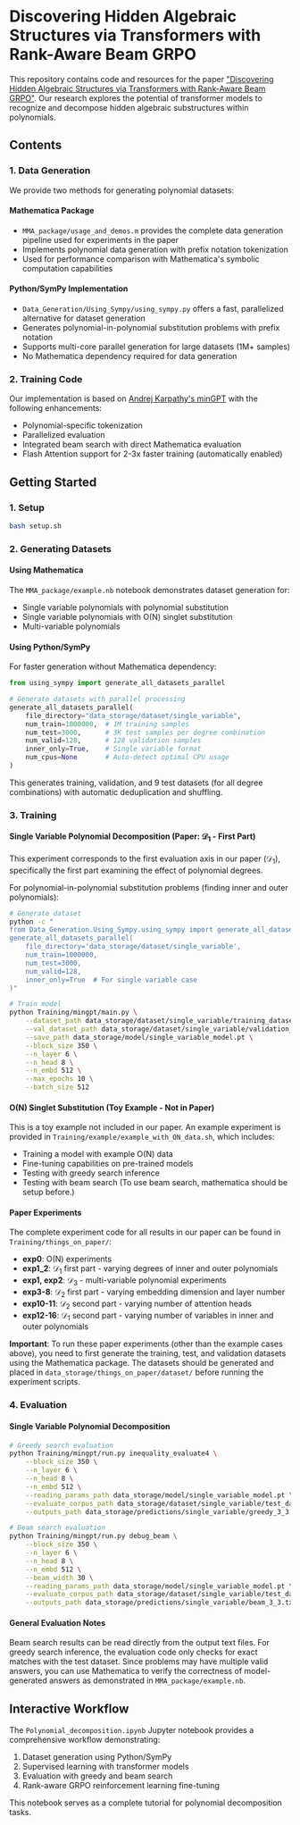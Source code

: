 # Discovering Hidden Algebraic Structures via Transformers with Rank-Aware Beam GRPO

This repository contains code and resources for the paper ["Discovering Hidden Algebraic Structures via Transformers with Rank-Aware Beam GRPO"](https://openreview.net/forum?id=lO9q5itiqK&invitationId=ICML.cc/2025/Workshop/MOSS/Submission72/-/Revision&referrer=%5BTasks%5D(%2Ftasks)). Our research explores the potential of transformer models to recognize and decompose hidden algebraic substructures within polynomials.

## Contents

### 1. Data Generation
We provide two methods for generating polynomial datasets:

#### Mathematica Package
- `MMA_package/usage_and_demos.m` provides the complete data generation pipeline used for experiments in the paper
- Implements polynomial data generation with prefix notation tokenization
- Used for performance comparison with Mathematica's symbolic computation capabilities

#### Python/SymPy Implementation
- `Data_Generation/Using_Sympy/using_sympy.py` offers a fast, parallelized alternative for dataset generation
- Generates polynomial-in-polynomial substitution problems with prefix notation
- Supports multi-core parallel generation for large datasets (1M+ samples)
- No Mathematica dependency required for data generation

### 2. Training Code
Our implementation is based on [Andrej Karpathy's minGPT](https://github.com/karpathy/minGPT) with the following enhancements:
- Polynomial-specific tokenization
- Parallelized evaluation
- Integrated beam search with direct Mathematica evaluation
- Flash Attention support for 2-3x faster training (automatically enabled)

## Getting Started

### 1. Setup
```bash
bash setup.sh
```

### 2. Generating Datasets

#### Using Mathematica
The `MMA_package/example.nb` notebook demonstrates dataset generation for:
- Single variable polynomials with polynomial substitution
- Single variable polynomials with O(N) singlet substitution
- Multi-variable polynomials

#### Using Python/SymPy
For faster generation without Mathematica dependency:
```python
from using_sympy import generate_all_datasets_parallel

# Generate datasets with parallel processing
generate_all_datasets_parallel(
    file_directory="data_storage/dataset/single_variable",
    num_train=1000000,  # 1M training samples
    num_test=3000,      # 3K test samples per degree combination
    num_valid=128,      # 128 validation samples
    inner_only=True,    # Single variable format
    num_cpus=None       # Auto-detect optimal CPU usage
)
```
This generates training, validation, and 9 test datasets (for all degree combinations) with automatic deduplication and shuffling.

### 3. Training

#### Single Variable Polynomial Decomposition (Paper: $\mathcal{D}_1$ - First Part)
This experiment corresponds to the first evaluation axis in our paper ($\mathcal{D}_1$), specifically the first part examining the effect of polynomial degrees.

For polynomial-in-polynomial substitution problems (finding inner and outer polynomials):
```bash
# Generate dataset
python -c "
from Data_Generation.Using_Sympy.using_sympy import generate_all_datasets_parallel
generate_all_datasets_parallel(
    file_directory='data_storage/dataset/single_variable',
    num_train=1000000,
    num_test=3000,
    num_valid=128,
    inner_only=True  # For single variable case
)"

# Train model
python Training/mingpt/main.py \
    --dataset_path data_storage/dataset/single_variable/training_dataset.txt \
    --val_dataset_path data_storage/dataset/single_variable/validation_dataset.txt \
    --save_path data_storage/model/single_variable_model.pt \
    --block_size 350 \
    --n_layer 6 \
    --n_head 8 \
    --n_embd 512 \
    --max_epochs 10 \
    --batch_size 512
```

#### O(N) Singlet Substitution (Toy Example - Not in Paper)
This is a toy example not included in our paper. An example experiment is provided in `Training/example/example_with_ON_data.sh`, which includes:
- Training a model with example O(N) data
- Fine-tuning capabilities on pre-trained models
- Testing with greedy search inference
- Testing with beam search (To use beam search, mathematica should be setup before.)

#### Paper Experiments
The complete experiment code for all results in our paper can be found in `Training/things_on_paper/`:
- **exp0**: O(N) experiments
- **exp1_2**: $\mathcal{D}_1$ first part - varying degrees of inner and outer polynomials
- **exp1, exp2**: $\mathcal{D}_3$ - multi-variable polynomial experiments
- **exp3-8**: $\mathcal{D}_2$ first part - varying embedding dimension and layer number
- **exp10-11**: $\mathcal{D}_2$ second part - varying number of attention heads
- **exp12-16**: $\mathcal{D}_1$ second part - varying number of variables in inner and outer polynomials

**Important**: To run these paper experiments (other than the example cases above), you need to first generate the training, test, and validation datasets using the Mathematica package. The datasets should be generated and placed in `data_storage/things_on_paper/dataset/` before running the experiment scripts.

### 4. Evaluation

#### Single Variable Polynomial Decomposition
```bash
# Greedy search evaluation
python Training/mingpt/run.py inequality_evaluate4 \
    --block_size 350 \
    --n_layer 6 \
    --n_head 8 \
    --n_embd 512 \
    --reading_params_path data_storage/model/single_variable_model.pt \
    --evaluate_corpus_path data_storage/dataset/single_variable/test_dataset_3_3.txt \
    --outputs_path data_storage/predictions/single_variable/greedy_3_3.txt

# Beam search evaluation
python Training/mingpt/run.py debug_beam \
    --block_size 350 \
    --n_layer 6 \
    --n_head 8 \
    --n_embd 512 \
    --beam_width 30 \
    --reading_params_path data_storage/model/single_variable_model.pt \
    --evaluate_corpus_path data_storage/dataset/single_variable/test_dataset_3_3.txt \
    --outputs_path data_storage/predictions/single_variable/beam_3_3.txt
```

#### General Evaluation Notes
Beam search results can be read directly from the output text files. For greedy search inference, the evaluation code only checks for exact matches with the test dataset. Since problems may have multiple valid answers, you can use Mathematica to verify the correctness of model-generated answers as demonstrated in `MMA_package/example.nb`.


## Interactive Workflow
The `Polynomial_decomposition.ipynb` Jupyter notebook provides a comprehensive workflow demonstrating:
1. Dataset generation using Python/SymPy
2. Supervised learning with transformer models
3. Evaluation with greedy and beam search
4. Rank-aware GRPO reinforcement learning fine-tuning

This notebook serves as a complete tutorial for polynomial decomposition tasks.

